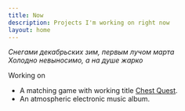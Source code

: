 ```yaml
---
title: Now
description: Projects I'm working on right now
layout: home
---
```


_Снегами декабрьских зим, первым лучом марта_  
_Холодно невыносимо, а на душе жарко_

Working on

- A matching game with working title [Chest Quest](https://astronachos.com/tags/chestquest/).
- An atmospheric electronic music album.